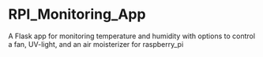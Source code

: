 # RPI_Monitoring_App
A Flask app for monitoring temperature and humidity with options to control a fan, UV-light, and an air moisterizer for raspberry_pi
